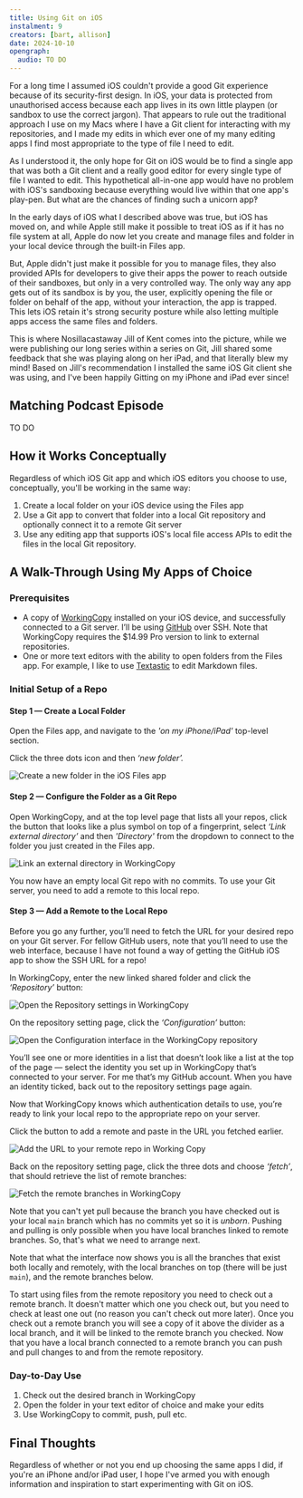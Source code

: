 ```yaml
---
title: Using Git on iOS
instalment: 9
creators: [bart, allison]
date: 2024-10-10
opengraph:
  audio: TO DO
---
```

For a long time I assumed iOS couldn't provide a good Git experience because of its security-first design. In iOS, your data is protected from unauthorised access because each app lives in its own little playpen (or sandbox to use the correct jargon). That appears to rule out the traditional approach I use on my Macs where I have a Git client for interacting with my repositories, and I made my edits in which ever one of my many editing apps I find most appropriate to the type of file I need to edit. 

As I understood it, the only hope for Git on iOS would be to find a single app that was both a Git client and a really good editor for every single type of file I wanted to edit. This hypothetical all-in-one app would have no problem with iOS's sandboxing because everything would live within that one app's play-pen. But what are the chances of finding such a unicorn app‽

In the early days of iOS what I described above was true, but iOS has moved on, and while Apple still make it possible to treat iOS as if it has no file system at all, Apple do now let you create and manage files and folder in your local device through the built-in Files app.

But, Apple didn't just make it possible for you to manage files, they also provided APIs for developers to give their apps the power to reach outside of their sandboxes, but only in a very controlled way. The only way any app gets out of its sandbox is by you, the user, explicitly opening the file or folder on behalf of the app, without your interaction, the app is trapped. This lets iOS retain it's strong security posture while also letting multiple apps access the same files and folders.

This is where Nosillacastaway Jill of Kent comes into the picture, while we were publishing our long series within a series on Git, Jill shared some feedback that she was playing along on her iPad, and that literally blew my mind! Based on Jill's recommendation I installed the same iOS Git client she was using, and I've been happily Gitting on my iPhone and iPad ever since!

## Matching Podcast Episode

TO DO

## How it Works Conceptually

Regardless of which iOS Git app and which iOS editors you choose to use, conceptually, you'll be working in the same way:

1. Create a local folder on your iOS device using the Files app
2. Use a Git app to convert that folder into a local Git repository and optionally connect it to a remote Git server
3. Use any editing app that supports iOS's local file access APIs to edit the files in the local Git repository.

## A Walk-Through Using My Apps of Choice

### Prerequisites

- A copy of [WorkingCopy](https://workingcopy.app) installed on your iOS device, and successfully connected to a Git server. I’ll be using [GitHub](https://github.com) over SSH. Note that WorkingCopy requires the $14.99 Pro version to link to external repositories.
- One or more text editors with the ability to open folders from the Files app. For example, I like to use [Textastic](https://www.textasticapp.com) to edit Markdown files.

### Initial Setup of a Repo

#### Step 1 — Create a Local Folder

Open the Files app, and navigate to the *'on my iPhone/iPad'* top-level section.

Click the three dots icon and then *‘new folder’.*

  ![Create a new folder in the iOS Files app](assets/tidbits9/iOSGitExteralEditor-Screenshot1.png)

#### Step 2 — Configure the Folder as a Git Repo

Open WorkingCopy, and at the top level page that lists all your repos, click the button that looks like a plus symbol on top of a fingerprint, select *‘Link external directory’*  and then *'Directory'* from the dropdown to connect to the folder you just created in the Files app.

![Link an external directory in WorkingCopy](assets/tidbits9/iOSGitExteralEditor-Screenshot2.png)

You now have an empty local Git repo with no commits. To use your Git server, you need to add a remote to this local repo. 

#### Step 3 — Add a Remote to the Local Repo

Before you go any further, you’ll need to fetch the URL for your desired repo on your Git server. For fellow GitHub users, note that you’ll need to use the web interface, because I have not found a way of getting the GitHub iOS app to show the SSH URL for a repo!

In WorkingCopy, enter the new linked shared folder and click the *‘Repository’* button:

![Open the Repository settings in WorkingCopy](assets/tidbits9/iOSGitExteralEditor-Screenshot3.png)

On the repository setting page, click the *‘Configuration’* button:

![Open the Configuration interface in the WorkingCopy repository](assets/tidbits9/iOSGitExteralEditor-Screenshot4.png)

You’ll see one or more identities in a list that doesn’t look like a list at the top of the page — select the identity you set up in WorkingCopy that’s connected to your server. For me that’s my GitHub account. When you have an identity ticked, back out to the repository settings page again. 

Now that WorkingCopy knows which authentication details to use, you’re ready to link your local repo to the appropriate repo on your server.

Click the button to add a remote and paste in the URL you fetched earlier.

![Add the URL to your remote repo in Working Copy](assets/tidbits9/iOSGitExteralEditor-Screenshot5.png)

Back on the repository setting page, click the three dots and choose *‘fetch’*, that should retrieve the list of remote branches:

![Fetch the remote branches in WorkingCopy](assets/tidbits9/iOSGitExteralEditor-Screenshot6.png)

Note that you can't yet pull because the branch you have checked out is your local `main` branch which has no commits yet so it is *unborn*. Pushing and pulling is only possible when you have local branches linked to remote branches. So, that's what we need to arrange next.

Note that what the interface now shows you is all the branches that exist both locally and remotely, with the local branches on top (there will be just `main`), and the remote branches below.

To start using files from the remote repository you need to check out a remote branch. It doesn't matter which one you check out, but you need to check at least one out (no reason you can't check out more later). Once you check out a remote branch you will see a copy of it above the divider as a local branch, and it will be linked to the remote branch you checked. Now that you have a local branch connected to a remote branch you can push and pull changes to and from the remote repository.

### Day-to-Day Use

1. Check out the desired branch in WorkingCopy
2. Open the folder in your text editor of choice and make your edits
3. Use WorkingCopy to commit, push, pull etc.

## Final Thoughts

Regardless of whether or not you end up choosing the same apps I did, if you're an iPhone and/or iPad user, I hope I've armed you with enough information and inspiration to start experimenting with Git on iOS.